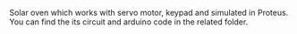 Solar oven which works with servo motor, keypad and simulated in Proteus. You can find the its circuit and arduino code in the related folder.

